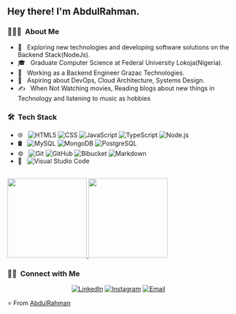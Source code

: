 <h2> Hey there! I'm AbdulRahman.</h2>

<h3> 👨🏻‍💻 &nbsp;About Me </h3>

- 🤔 &nbsp; Exploring new technologies and developing software solutions on the Backend Stack(NodeJs).
- 🎓 &nbsp; Graduate Computer Science at Federal University Lokoja(Nigeria).
- 💼 &nbsp; Working as a Backend Engineer Grazac Technologies.
- 🌱 &nbsp; Aspiring about DevOps, Cloud Architecture, Systems Design.
- ✍️ &nbsp; When Not Watching movies, Reading blogs about new things in Technology and listening to music as hobbies

<h3> 🛠 &nbsp;Tech Stack</h3>

- 🌐 &nbsp;
  ![HTML5](https://img.shields.io/badge/-HTML5-333333?style=flat&logo=HTML5)
  ![CSS](https://img.shields.io/badge/-CSS-333333?style=flat&logo=CSS3&logoColor=1572B6)
  ![JavaScript](https://img.shields.io/badge/-JavaScript-333333?style=flat&logo=javascript)
  ![TypeScript](https://img.shields.io/badge/-JavaScript-333333?style=flat&logo=typescript)
  ![Node.js](https://img.shields.io/badge/-Node.js-333333?style=flat&logo=node.js)
- 🛢 &nbsp;
  ![MySQL](https://img.shields.io/badge/-MySQL-333333?style=flat&logo=mysql)
  ![MongoDB](https://img.shields.io/badge/-MongoDB-333333?style=flat&logo=mongodb)
  ![PostgreSQL](https://img.shields.io/badge/-MySQL-333333?style=flat&logo=postgresql)
- ⚙️ &nbsp;
  ![Git](https://img.shields.io/badge/-Git-333333?style=flat&logo=git)
  ![GitHub](https://img.shields.io/badge/-GitHub-333333?style=flat&logo=github)
  ![Bibucket](https://img.shields.io/badge/-Bitbucket-333333?style=flat&logo=bitbucket)
  ![Markdown](https://img.shields.io/badge/-Markdown-333333?style=flat&logo=markdown)
- 🔧 &nbsp;
  ![Visual Studio Code](https://img.shields.io/badge/-Visual%20Studio%20Code-333333?style=flat&logo=visual-studio-code&logoColor=007ACC)

<br/>

<a href="https://github.com/Alao-Abiodun">
  <img height="180em" src="https://github-readme-stats.vercel.app/api?username=Alao-Abiodun&theme=buefy&show_icons=true" />
  <img height="180em" src="https://github-readme-stats.vercel.app/api/top-langs/?username=Alao-Abiodun&theme=buefy&layout=compact" />
</a>

<br/>

<h3> 🤝🏻 &nbsp;Connect with Me </h3>

<p align="center">
<a href="https://www.linkedin.com/in/alao-abiodun/"><img alt="LinkedIn" src="https://img.shields.io/badge/LinkedIn-Alao%20Abiodun%20AbdulRahman-blue?style=flat-square&logo=linkedin"></a>
<a href="https://www.instagram.com/alao43844/"><img alt="Instagram" src="https://img.shields.io/badge/Instagram-alao43844-blue?style=flat-square&logo=instagram"></a>
<a href="mailto:abiodundev@gmail.com"><img alt="Email" src="https://img.shields.io/badge/Email-alao.abiodun.abdulrahman@gmail.com-blue?style=flat-square&logo=gmail"></a>
</p>

⭐️ From [AbdulRahman](https://github.com/Alao-Abiodun)
